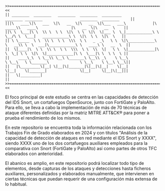     >>===========================================================================================================================<<
    || ________  ________   ________  ________  _________               ________ ________                 ________  ________     ||
    |||\   ____\|\   ___  \|\   __  \|\   __  \|\___   ___\            |\  _____\\   ____\               |\   __  \|\   __  \    ||
    ||\ \  \___|\ \  \\ \  \ \  \|\  \ \  \|\  \|___ \  \_|____________\ \  \__/\ \  \___|   ____________\ \  \|\  \ \  \|\  \   ||
    || \ \_____  \ \  \\ \  \ \  \\\  \ \   _  _\   \ \  \|\____________\ \   __\\ \  \  ___|\____________\ \   ____\ \   __  \  ||
    ||  \|____|\  \ \  \\ \  \ \  \\\  \ \  \\  \|   \ \  \|____________|\ \  \_| \ \  \|\  \|____________|\ \  \___|\ \  \ \  \ ||
    ||    ____\_\  \ \__\\ \__\ \_______\ \__\\ _\    \ \__\              \ \__\   \ \_______\              \ \__\    \ \__\ \__\||
    ||   |\_________\|__| \|__|\|_______|\|__|\|__|    \|__|               \|__|    \|_______|               \|__|     \|__|\|__|||
    ||   \|_________|                                                                                                            ||
    >>===========================================================================================================================<<

El foco principal de este estudio se centra en las capacidades de detección del IDS Snort, un cortafuegos OpenSource, junto con FortiGate y PaloAlto. Para ello, se lleva a cabo la implementación de más de 70 técnicas de 
ataque diferentes definidas por la matriz MITRE ATT&CK® para poner a prueba el rendimiento de los mismos.

En este repositorio se encuentra toda la información relacionada con los Trabajos Fin de Grado elaborados en 2024 y con titulos "Análisis de la capacidad de detección de ataques en red mediante el IDS Snort y XXXX", siendo XXXX uno de los dos cortafuegos auxiliares empleados para la comparativa con Snort (FortiGate y PaloAlto) así como partes de otros TFC elaborados con anterioridad. 

El abanico es amplio, en este repositorio podrá localizar todo tipo de elementos, desde capturas de los ataques y detecciones hasta ficheros auxiliares, personalizados y elaborados manualmente,
que intervienen en ciertas técnicas que puedan requerir de una configuración más extensa de lo 
habitual.


